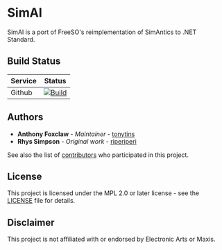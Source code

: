 # SimAI

SimAI is a port of FreeSO's reimplementation of SimAntics to .NET Standard.

## Build Status

| Service | Status                                                                                                                                           |
| ------- | ------------------------------------------------------------------------------------------------------------------------------------------------ |
| Github  | [![Build](https://img.shields.io/github/workflow/status/simtactics/SimAI/build/master?logo=github)](https://github.com/simtactics/SimAI/actions) |

## Authors

- **Anthony Foxclaw** - _Maintainer_ - [tonytins](https://github.com/tonytins)
- **Rhys Simpson** - _Original work_ - [riperiperi](https://github.com/riperiperi)

See also the list of [contributors](https://github.com/simtactics/SimAI/contributors) who participated in this project.

## License

This project is licensed under the MPL 2.0 or later license - see the [LICENSE](LICENSE) file for details.

## Disclaimer

This project is not affiliated with or endorsed by Electronic Arts or Maxis.
